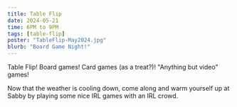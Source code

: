 ```yaml
---
title: Table Flip
date: 2024-05-21
time: 6PM to 9PM
tags: [table-flip]
poster: "TableFlip-May2024.jpg"
blurb: "Board Game Night!"
---
```


Table Flip! Board games! Card games (as a treat?)! "Anything but video" games!

Now that the weather is cooling down, come along and warm yourself up at Sabby by playing some nice IRL games with an IRL crowd.